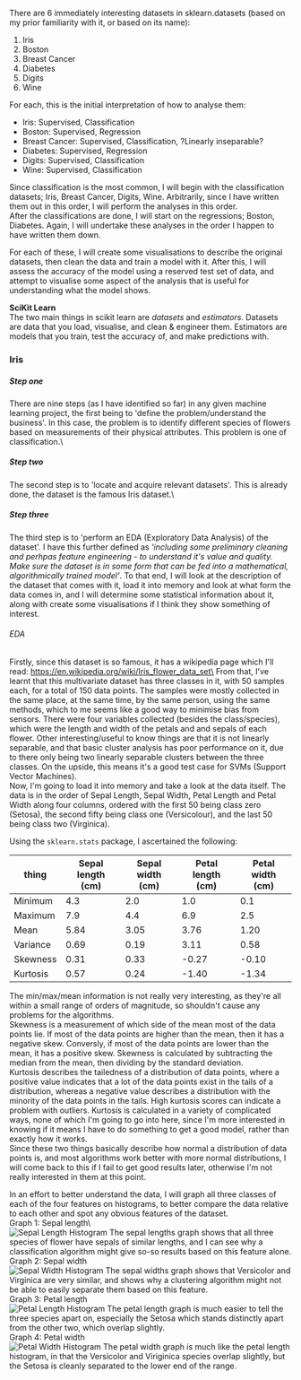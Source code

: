 There are 6 immediately interesting datasets in sklearn.datasets (based on my prior familiarity with it, or based on its name): 
1. Iris
2. Boston
3. Breast Cancer
4. Diabetes
5. Digits
6. Wine

For each, this is the initial interpretation of how to analyse them: 
* Iris: Supervised, Classification
* Boston: Supervised, Regression
* Breast Cancer: Supervised, Classification, ?Linearly inseparable?
* Diabetes: Supervised, Regression
* Digits: Supervised, Classification
* Wine: Supervised, Classification

Since classification is the most common, I will begin with the classification datasets; Iris, Breast Cancer, Digits, Wine. Arbitrarily, since I have written them out in this order, I will perform the analyses in this order.\
After the classifications are done, I will start on the regressions; Boston, Diabetes. Again, I will undertake these analyses in the order I happen to have written them down. 

For each of these, I will create some visualisations to describe the original datasets, then clean the data and train a model with it. After this, I will assess the accuracy of the model using a reserved test set of data, and attempt to visualise some aspect of the analysis that is useful for understanding what the model shows. 

**SciKit Learn**\
The two main things in scikit learn are _datasets_ and _estimators_. 
Datasets are data that you load, visualise, and clean & engineer them. 
Estimators are models that you train, test the accuracy of, and make predictions with. 


### Iris
##### Step one
There are nine steps (as I have identified so far) in any given machine learning project, the first being to 'define the problem/understand the business'. In this case, the problem is to identify different species of flowers based on measurements of their physical attributes. This problem is one of classification.\
##### Step two
The second step is to 'locate and acquire relevant datasets'. This is already done, the dataset is the famous Iris dataset.\
##### Step three
The third step is to 'perform an EDA (Exploratory Data Analysis) of the dataset'. I have this further defined as _'including some preliminary cleaning and perhpas feature engineering - to understand it's value and quality. Make sure the dataset is in some form that can be fed into a mathematical, algorithmically trained model'_. To that end, I will look at the description of the dataset that comes with it, load it into memory and look at what form the data comes in, and I will determine some statistical information about it, along with create some visualisations if I think they show something of interest.
###### EDA
Firstly, since this dataset is so famous, it has a wikipedia page which I'll read: https://en.wikipedia.org/wiki/Iris_flower_data_set\
From that, I've learnt that this multivariate dataset has three classes in it, with 50 samples each, for a total of 150 data points. The samples were mostly collected in the same place, at the same time, by the same person, using the same methods, which to me seems like a good way to minimise bias from sensors. There were four variables collected (besides the class/species), which were the length and width of the petals and and sepals of each flower. Other interesting/useful to know things are that it is not linearly separable, and that basic cluster analysis has poor performance on it, due to there only being two linearly separable clusters between the three classes. On the upside, this means it's a good test case for SVMs (Support Vector Machines).\
Now, I'm going to load it into memory and take a look at the data itself. 
The data is in the order of Sepal Length, Sepal Width, Petal Length and Petal Width along four columns, ordered with the first 50 being class zero (Setosa), the second fifty being class one (Versicolour), and the last 50 being class two (Virginica).

Using the `sklearn.stats` package, I ascertained the following:

thing | Sepal length (cm) | Sepal width (cm) | Petal length (cm) | Petal width (cm)
 --- | --- | --- | --- | --- 
Minimum | 4.3 | 2.0 | 1.0 | 0.1
Maximum | 7.9 | 4.4 | 6.9 | 2.5
Mean | 5.84 | 3.05 | 3.76 | 1.20
Variance | 0.69 | 0.19 |  3.11 |  0.58
Skewness | 0.31 | 0.33 | -0.27 | -0.10
Kurtosis | 0.57 | 0.24 | -1.40 | -1.34

The min/max/mean information is not really very interesting, as they're all within a small range of orders of magnitude, so shouldn't cause any problems for the algorithms. \
Skewness is a measurement of which side of the mean most of the data points lie. If most of the data points are higher than the mean, then it has a negative skew. Conversly, if most of the data points are lower than the mean, it has a positive skew. Skewness is calculated by subtracting the median from the mean, then dividing by the standard deviation. \
Kurtosis describes the tailedness of a distribution of data points, where a positive value indicates that a lot of the data points exist in the tails of a distribution, whereas a negative value describes a distribution with the minority of the data points in the tails. High kurtosis scores can indicate a problem with outliers. Kurtosis is calculated in a variety of complicated ways, none of which I'm going to go into here, since I'm more interested in knowing if it means I have to do something to get a good model, rather than exactly how it works. \
Since these two things basically describe how normal a distribution of data points is, and most algorithms work better with more normal distributions, I will come back to this if I fail to get good results later, otherwise I'm not really interested in them at this point.

In an effort to better understand the data, I will graph all three classes of each of the four features on histograms, to better compare the data relative to each other and spot any obvious features of the dataset.\
Graph 1: Sepal length\    
![Sepal Length Histogram](https://raw.githubusercontent.com/chorhatarahuduketuri/MachineLearningProjects/master/scikitLearnDatasets/sepalLength.png "Sepal Length Histogram")
The sepal lengths graph shows that all three species of flower have sepals of similar lengths, and I can see why a classification algorithm might give so-so results based on this feature alone. \
Graph 2: Sepal width\
![Sepal Width Histogram](https://raw.githubusercontent.com/chorhatarahuduketuri/MachineLearningProjects/master/scikitLearnDatasets/sepalWidth.png "Sepal Width Histogram")
The sepal widths graph shows that Versicolor and Virginica are very similar, and shows why a clustering algorithm might not be able to easily separate them based on this feature. \
Graph 3: Petal length\
![Petal Length Histogram](https://raw.githubusercontent.com/chorhatarahuduketuri/MachineLearningProjects/master/scikitLearnDatasets/petalLength.png "Petal Length Histogram")
The petal length graph is much easier to tell the three species apart on, especially the Setosa which stands distinctly apart from the other two, which overlap slightly. \
Graph 4: Petal width\
![Petal Width Histogram](https://raw.githubusercontent.com/chorhatarahuduketuri/MachineLearningProjects/master/scikitLearnDatasets/petalWidth.png "Petal Width Histogram")
The petal width graph is much like the petal length histogram, in that the Versicolor and Viriginica species overlap slightly, but the Setosa is cleanly separated to the lower end of the range.


